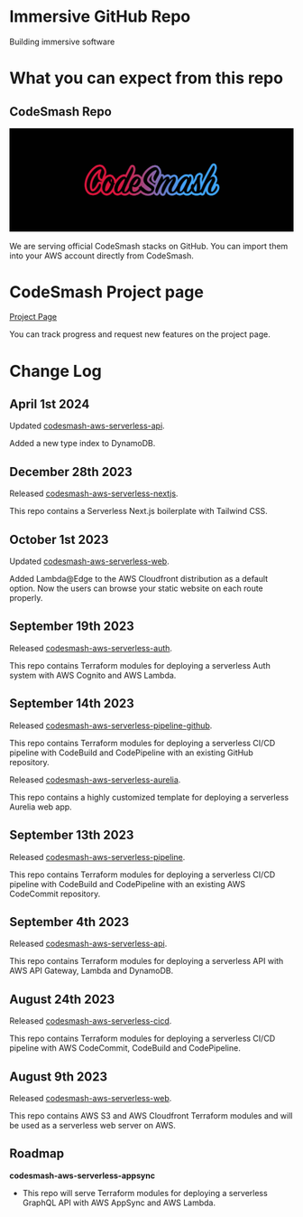 # Immersive GitHub Repo

Building immersive software

# What you can expect from this repo

## CodeSmash Repo

![CodeSmash](https://github.com/immmersive/immmersive/blob/main/CodeSmash.jpg)

We are serving official CodeSmash stacks on GitHub. You can import them into your AWS account directly from CodeSmash.

# CodeSmash Project page

[Project Page](https://github.com/users/immmersive/projects/1)

You can track progress and request new features on the project page.

# Change Log

## April 1st 2024

Updated [codesmash-aws-serverless-api](https://github.com/immmersive/codesmash-aws-serverless-api).

Added a new type index to DynamoDB.

## December 28th 2023

Released [codesmash-aws-serverless-nextjs](https://github.com/immmersive/codesmash-aws-serverless-nextjs).

This repo contains a Serverless Next.js boilerplate with Tailwind CSS.

## October 1st 2023

Updated [codesmash-aws-serverless-web](https://github.com/immmersive/codesmash-aws-serverless-web). 

Added Lambda@Edge to the AWS Cloudfront distribution as a default option. Now the users can browse your static website on each route properly.

## September 19th 2023

Released [codesmash-aws-serverless-auth](https://github.com/immmersive/codesmash-aws-serverless-auth).

This repo contains Terraform modules for deploying a serverless Auth system with AWS Cognito and AWS Lambda.

## September 14th 2023

Released [codesmash-aws-serverless-pipeline-github](https://github.com/immmersive/codesmash-aws-serverless-pipeline-github).

This repo contains Terraform modules for deploying a serverless CI/CD pipeline with CodeBuild and CodePipeline with an existing GitHub repository.

Released [codesmash-aws-serverless-aurelia](https://github.com/immmersive/codesmash-aws-serverless-aurelia).

This repo contains a highly customized template for deploying a serverless Aurelia web app.

## September 13th 2023

Released [codesmash-aws-serverless-pipeline](https://github.com/immmersive/codesmash-aws-serverless-pipeline).

This repo contains Terraform modules for deploying a serverless CI/CD pipeline with CodeBuild and CodePipeline with an existing AWS CodeCommit repository.

## September 4th 2023

Released [codesmash-aws-serverless-api](https://github.com/immmersive/codesmash-aws-serverless-api).

This repo contains Terraform modules for deploying a serverless API with AWS API Gateway, Lambda and DynamoDB.

## August 24th 2023

Released [codesmash-aws-serverless-cicd](https://github.com/immmersive/codesmash-aws-serverless-cicd).

This repo contains Terraform modules for deploying a serverless CI/CD pipeline with AWS CodeCommit, CodeBuild and CodePipeline.

## August 9th 2023

Released [codesmash-aws-serverless-web](https://github.com/immmersive/codesmash-aws-serverless-web). 

This repo contains AWS S3 and AWS Cloudfront Terraform modules and will be used as a serverless web server on AWS.

## Roadmap

**codesmash-aws-serverless-appsync**
  - This repo will serve Terraform modules for deploying a serverless GraphQL API with AWS AppSync and AWS Lambda. 

